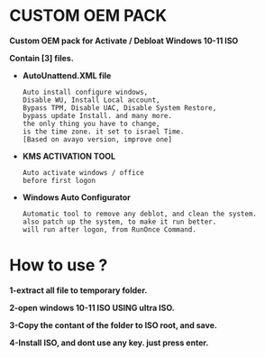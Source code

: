 # CUSTOM OEM PACK
**Custom OEM pack for Activate / Debloat Windows 10-11 ISO**

**Contain [3] files.**

- **AutoUnattend.XML file**
  ````
  Auto install configure windows,
  Disable WU, Install Local account,
  Bypass TPM, Disable UAC, Disable System Restore,
  bypass update Install. and many more.
  the only thing you have to change,
  is the time zone. it set to israel Time.
  [Based on avayo version, improve one]
  ````
- **KMS ACTIVATION TOOL**
  ````
  Auto activate windows / office
  before first logon
  ````
- **Windows Auto Configurator**
  ````
  Automatic tool to remove any deblot, and clean the system.
  also patch up the system, to make it run better.
  will run after logon, from RunOnce Command.
  ````

# How to use ?
**1-extract all file to temporary folder.**

**2-open windows 10-11 ISO USING ultra ISO.**

**3-Copy the contant of the folder to ISO root, and save.**

**4-Install ISO, and dont use any key. just press enter.**
